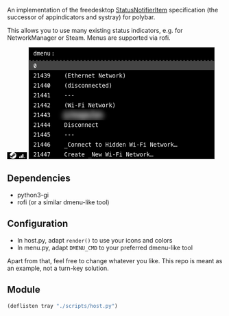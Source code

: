 An implementation of the freedesktop [StatusNotifierItem][0] specification (the
successor of appindicators and systray) for polybar.

This allows you to use many existing status indicators, e.g. for NetworkManager
or Steam. Menus are supported via rofi.

![icons](screenshots/icons.png)
![rofi showing a NetworkManager menu](screenshots/menu.png)

## Dependencies

-   python3-gi
-   rofi (or a similar dmenu-like tool)

## Configuration

-   In host.py, adapt `render()` to use your icons and colors
-   In menu.py, adapt `DMENU_CMD` to your preferred dmenu-like tool

Apart from that, feel free to change whatever you like. This repo is meant as
an example, not a turn-key solution.

## Module

```lisp
(deflisten tray "./scripts/host.py")
```

[0]: https://www.freedesktop.org/wiki/Specifications/StatusNotifierItem/

